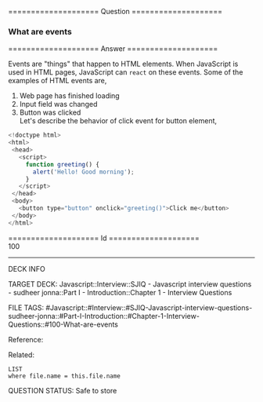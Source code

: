 ==================== Question ====================  

### What are events  

==================== Answer ====================  

Events are "things" that happen to HTML elements. When JavaScript is used in
HTML pages, JavaScript can `react` on these events. Some of the examples of HTML
events are,

1. Web page has finished loading
2. Input field was changed
3. Button was clicked  
   Let's describe the behavior of click event for button element,

```javascript
<!doctype html>
<html>
 <head>
   <script>
     function greeting() {
       alert('Hello! Good morning');
     }
   </script>
 </head>
 <body>
   <button type="button" onclick="greeting()">Click me</button>
 </body>
</html>
```

==================== Id ====================  
100

---

DECK INFO

TARGET DECK: Javascript::Interview::SJIQ - Javascript interview questions - sudheer jonna::Part I - Introduction::Chapter 1 - Interview Questions

FILE TAGS: #Javascript::#Interview::#SJIQ-Javascript-interview-questions-sudheer-jonna::#Part-I-Introduction::#Chapter-1-Interview-Questions::#100-What-are-events

Reference:

Related:

```dataview
LIST
where file.name = this.file.name
```

QUESTION STATUS: Safe to store
